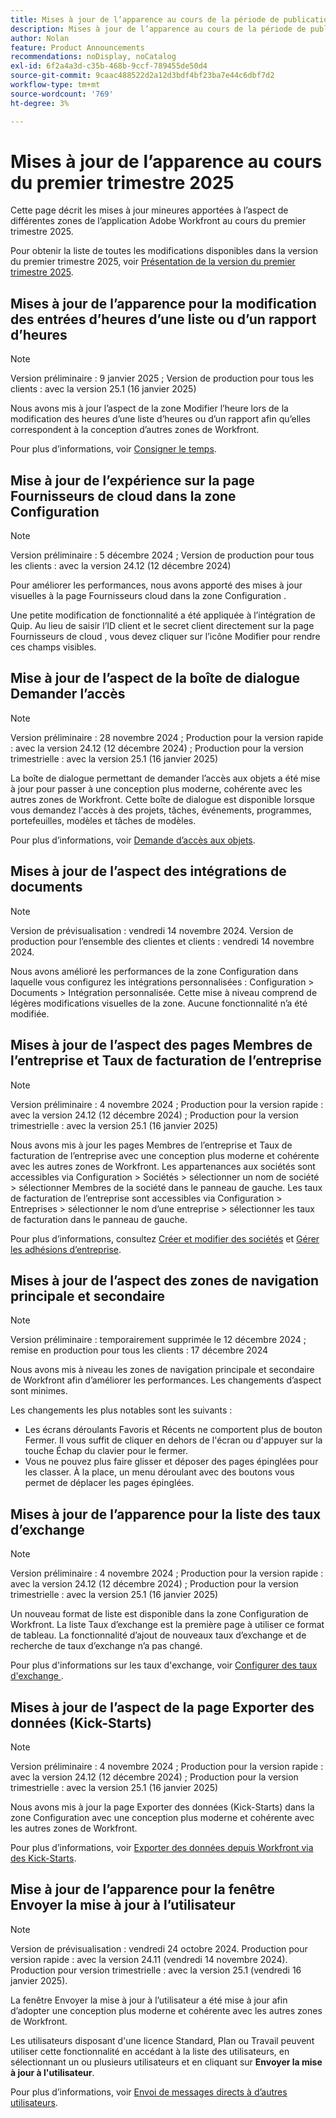 ```yaml
---
title: Mises à jour de l’apparence au cours de la période de publication du premier trimestre 2025
description: Mises à jour de l’apparence au cours de la période de publication du premier trimestre 2025
author: Nolan
feature: Product Announcements
recommendations: noDisplay, noCatalog
exl-id: 6f2a4a3d-c35b-468b-9ccf-789455de50d4
source-git-commit: 9caac488522d2a12d3bdf4bf23ba7e44c6dbf7d2
workflow-type: tm+mt
source-wordcount: '769'
ht-degree: 3%

---
```


# Mises à jour de l’apparence au cours du premier trimestre 2025

Cette page décrit les mises à jour mineures apportées à l’aspect de différentes zones de l’application Adobe Workfront au cours du premier trimestre 2025.

Pour obtenir la liste de toutes les modifications disponibles dans la version du premier trimestre 2025, voir [Présentation de la version du premier trimestre 2025](/help/quicksilver/product-announcements/product-releases/25-q1-release-activity/25-q1-release-overview.md).


## Mises à jour de l’apparence pour la modification des entrées d’heures d’une liste ou d’un rapport d’heures

>[!NOTE]
>
>Version préliminaire : 9 janvier 2025 ; Version de production pour tous les clients : avec la version 25.1 (16 janvier 2025)

Nous avons mis à jour l’aspect de la zone Modifier l’heure lors de la modification des heures d’une liste d’heures ou d’un rapport afin qu’elles correspondent à la conception d’autres zones de Workfront.

Pour plus d’informations, voir [Consigner le temps](/help/quicksilver/timesheets/create-and-manage-timesheets/log-time.md).


## Mise à jour de l’expérience sur la page Fournisseurs de cloud dans la zone Configuration

>[!NOTE]
>
>Version préliminaire : 5 décembre 2024 ; Version de production pour tous les clients : avec la version 24.12 (12 décembre 2024)

Pour améliorer les performances, nous avons apporté des mises à jour visuelles à la page Fournisseurs cloud dans la zone Configuration .

Une petite modification de fonctionnalité a été appliquée à l’intégration de Quip. Au lieu de saisir l’ID client et le secret client directement sur la page Fournisseurs de cloud , vous devez cliquer sur l’icône Modifier pour rendre ces champs visibles.

## Mise à jour de l’aspect de la boîte de dialogue Demander l’accès

>[!NOTE]
>
>Version préliminaire : 28 novembre 2024 ; Production pour la version rapide : avec la version 24.12 (12 décembre 2024) ; Production pour la version trimestrielle : avec la version 25.1 (16 janvier 2025)

La boîte de dialogue permettant de demander l’accès aux objets a été mise à jour pour passer à une conception plus moderne, cohérente avec les autres zones de Workfront. Cette boîte de dialogue est disponible lorsque vous demandez l&#39;accès à des projets, tâches, événements, programmes, portefeuilles, modèles et tâches de modèles.

Pour plus d’informations, voir [Demande d’accès aux objets](/help/quicksilver/workfront-basics/grant-and-request-access-to-objects/request-access.md).

## Mises à jour de l’aspect des intégrations de documents

>[!NOTE]
>
>Version de prévisualisation : vendredi 14 novembre 2024. Version de production pour l’ensemble des clientes et clients : vendredi 14 novembre 2024.

Nous avons amélioré les performances de la zone Configuration dans laquelle vous configurez les intégrations personnalisées : Configuration > Documents > Intégration personnalisée. Cette mise à niveau comprend de légères modifications visuelles de la zone. Aucune fonctionnalité n’a été modifiée.

## Mises à jour de l’aspect des pages Membres de l’entreprise et Taux de facturation de l’entreprise

>[!NOTE]
>
>Version préliminaire : 4 novembre 2024 ; Production pour la version rapide : avec la version 24.12 (12 décembre 2024) ; Production pour la version trimestrielle : avec la version 25.1 (16 janvier 2025)

Nous avons mis à jour les pages Membres de l’entreprise et Taux de facturation de l’entreprise avec une conception plus moderne et cohérente avec les autres zones de Workfront. Les appartenances aux sociétés sont accessibles via Configuration > Sociétés > sélectionner un nom de société > sélectionner Membres de la société dans le panneau de gauche. Les taux de facturation de l’entreprise sont accessibles via Configuration > Entreprises > sélectionner le nom d’une entreprise > sélectionner les taux de facturation dans le panneau de gauche.

Pour plus d’informations, consultez [Créer et modifier des sociétés](/help/quicksilver/administration-and-setup/set-up-workfront/organizational-setup/create-and-edit-companies.md) et [Gérer les adhésions d’entreprise](/help/quicksilver/administration-and-setup/set-up-workfront/organizational-setup/manage-company-memberships.md).

## Mises à jour de l’aspect des zones de navigation principale et secondaire

>[!NOTE]
>
>Version préliminaire : temporairement supprimée le 12 décembre 2024 ; remise en production pour tous les clients : 17 décembre 2024

Nous avons mis à niveau les zones de navigation principale et secondaire de Workfront afin d’améliorer les performances. Les changements d’aspect sont minimes.

Les changements les plus notables sont les suivants :

* Les écrans déroulants Favoris et Récents ne comportent plus de bouton Fermer. Il vous suffit de cliquer en dehors de l&#39;écran ou d&#39;appuyer sur la touche Échap du clavier pour le fermer.
* Vous ne pouvez plus faire glisser et déposer des pages épinglées pour les classer. À la place, un menu déroulant avec des boutons vous permet de déplacer les pages épinglées.

## Mises à jour de l’apparence pour la liste des taux d’exchange

>[!NOTE]
>
>Version préliminaire : 4 novembre 2024 ; Production pour la version rapide : avec la version 24.12 (12 décembre 2024) ; Production pour la version trimestrielle : avec la version 25.1 (16 janvier 2025)

Un nouveau format de liste est disponible dans la zone Configuration de Workfront. La liste Taux d’exchange est la première page à utiliser ce format de tableau. La fonctionnalité d’ajout de nouveaux taux d’exchange et de recherche de taux d’exchange n’a pas changé.

Pour plus d&#39;informations sur les taux d&#39;exchange, voir [Configurer des taux d&#39;exchange &#x200B;](/help/quicksilver/administration-and-setup/manage-workfront/exchange-rates/set-up-exchange-rates.md).

## Mises à jour de l’aspect de la page Exporter des données (Kick-Starts)

>[!NOTE]
>
>Version préliminaire : 4 novembre 2024 ; Production pour la version rapide : avec la version 24.12 (12 décembre 2024) ; Production pour la version trimestrielle : avec la version 25.1 (16 janvier 2025)

Nous avons mis à jour la page Exporter des données (Kick-Starts) dans la zone Configuration avec une conception plus moderne et cohérente avec les autres zones de Workfront.

Pour plus d’informations, voir [Exporter des données depuis Workfront via des Kick-Starts](/help/quicksilver/administration-and-setup/manage-workfront/using-kick-starts/export-data-from-wf-via-kick-starts.md).

## Mise à jour de l’apparence pour la fenêtre Envoyer la mise à jour à l’utilisateur

>[!NOTE]
>
>Version de prévisualisation : vendredi 24 octobre 2024. Production pour version rapide : avec la version 24.11 (vendredi 14 novembre 2024). Production pour version trimestrielle : avec la version 25.1 (vendredi 16 janvier 2025).

La fenêtre Envoyer la mise à jour à l’utilisateur a été mise à jour afin d’adopter une conception plus moderne et cohérente avec les autres zones de Workfront.

Les utilisateurs disposant d&#39;une licence Standard, Plan ou Travail peuvent utiliser cette fonctionnalité en accédant à la liste des utilisateurs, en sélectionnant un ou plusieurs utilisateurs et en cliquant sur **Envoyer la mise à jour à l&#39;utilisateur**.

Pour plus d’informations, voir [Envoi de messages directs à d’autres utilisateurs](/help/quicksilver/people-teams-and-groups/work-directly-with-others/send-direct-messages-to-other-users.md).
